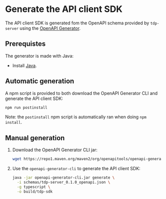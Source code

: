 # Generate the API client SDK

The API client SDK is generated fom the OpenAPI schema provided by `tdp-server` using the [OpenAPI Generator](https://openapi-generator.tech/).

## Prerequistes

The generator is made with Java:

- Install [Java](https://www.java.com/).

## Automatic generation

A npm script is provided to both download the OpenAPI Generator CLI and generate the API client SDK:

```bash
npm run postinstall
```

Note: the `postinstall` npm script is automatically ran when doing `npm install`.

## Manual generation

1. Download the OpenAPI Generator CLI jar:
   ```bash
   wget https://repo1.maven.org/maven2/org/openapitools/openapi-generator-cli/6.2.0/openapi-generator-cli-6.2.0.jar -O openapi-generator-cli.jar
   ```
2. Use the `openapi-generator-cli` to generate the API client SDK:
   ```bash
   java -jar openapi-generator-cli.jar generate \
     -i schemas/tdp-server_0.1.0_openapi.json \
     -g typescript \
     -o build/tdp-sdk
   ```
